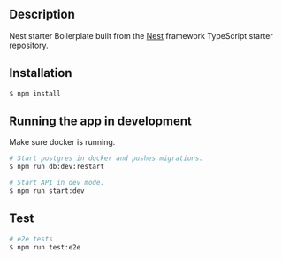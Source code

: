 ## Description

Nest starter Boilerplate built from the [Nest](https://github.com/nestjs/nest) framework TypeScript starter repository.

## Installation

```bash
$ npm install
```

## Running the app in development

Make sure docker is running.

```bash
# Start postgres in docker and pushes migrations.
$ npm run db:dev:restart

# Start API in dev mode.
$ npm run start:dev
```

## Test

```bash
# e2e tests
$ npm run test:e2e
```

